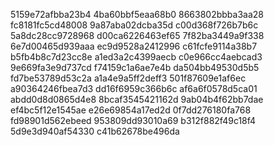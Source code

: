5159e72afbba23b4
4ba60bbf5eaa68b0
8663802bbba3aa28
fc8181fc5cd48008
9a87aba02dcba35d
c00d368f726b7b6c
5a8dc28cc9728968
d00ca6226463ef65
7f82ba3449a9f338
6e7d00465d939aaa
ec9d9528a2412996
c61fcfe9114a38b7
b5fb4b8c7d23cc8e
a1ed3a2c4399aecb
c0e966cc4aebcad3
9e669fa3e9d737cd
f74159c1a6ae7e4b
da504bb49530d5b5
fd7be53789d53c2a
a1a4e9a5ff2deff3
501f87609e1af6ec
a90364246fbea7d3
dd16f6959c366b6c
af6a6f0578d5ca01
abdd0d8d0865d4e8
8bcaf3545421162d
9ab04b4f62bb7dae
ef4bc5f12e1545ae
e26e69854a17ed2d
0f7dd276180fa768
fd98901d562ebeed
953809dd93010a69
b312f882f49c18f4
5d9e3d940af54330
c41b62678be496da
